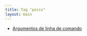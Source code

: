 ```yaml
---
title: Tag "posix"
layout: main
---
```


* [Argumentos de linha de comando](/./tools/shellscript/posix-getopts)
